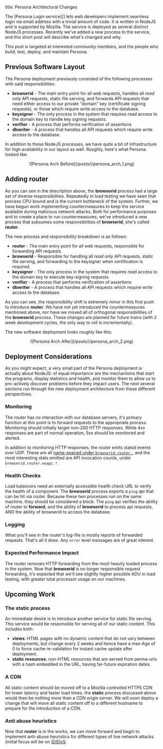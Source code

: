 title: Persona Architectural Changes

<abstract>
The [Persona Login service][] lets
web developers implement seamless login via email address with a
trivial amount of code.  It is written in NodeJS and is supported
by Mozilla.  The service is deployed as several distinct 
NodeJS processes.  Recently we've added a new process to the service,
and this short post will describe what's changed and why.

This post is targeted at interested community members, and the people
who build, test, deploy, and maintain Persona.

  [Persona Login service]: http://browserid.org
</abstract>

## Previous Software Layout

The Persona deployment previously consisted of the following processes
with said responsibilities:

  * **browserid** - The main entry point for all web requests, handles
    all *read only* API requests, static file serving, and
    forwards API requests that need either access
    to our private "domain" key (certificate signing requests), or those
    which require write access to the database.
  * **keysigner** - The only process in the system that requires read access
    to the domain key to handle key signing requests.
  * **verifier** - A process that performs verification of assertions
  * **dbwriter** - A process that handles all API requests which require
    write access to the database.

In addition to these NodeJS processes, we have quite a bit of infrastructure
for high availability in our layout as well.  Roughly, here's what
Persona looked like:

 <center>
 ![Persona Arch Before](/posts/i/persona_arch_1.png)
 </center>

## Adding **router**

As you can see in the description above, the **browserid** process had
a large set of diverse responsibilities.  Repeatedly in load testing
we have seen that process CPU bound and is the current bottleneck of
the system.  Further, we have begun work implementing countermeasures
to keep the service available during malicious network attacks.  Both
for performance purposes and to create a place to run countermeasures,
we've introduced a new process that subsumes some responsibilities of
**browserid**, she's called **router**.

The new process and responsibility breakdown is as follows:

  * **router** - The main entry point for all web requests, responsible
    for forwarding API requests.
  * **browserid** - Responsible for handling all
    *read only* API requests, static file serving, and forwarding
    to the keysigner when certification is required.
  * **keysigner** - The only process in the system that requires read access
    to the domain key to execute key-signing requests.
  * **verifier** - A process that performs verification of assertions
  * **dbwriter** - A process that handles all API requests which require
    write access to the database.

As you can see, the responsibility shift is extremely minor in this first
push to introduce **router**.  We have not yet introduced the
countermeasures mentioned above, nor have we moved all of orthogonal
responsibilities of the **browserid** process.  These changes are planned
for future trains (with 2 week development cycles, the only way to 
roll is incrementally).

The new software deployment looks roughly like this:

 <center>
 ![Persona Arch After](/posts/i/persona_arch_2.png)
 </center>

## Deployment Considerations

As you might expect, a very small part of the Persona deployment is 
actually about NodeJS: of equal importance are the mechanisms that start
the programs, display statistics and health, and monitor them to allow us
to pro-actively discover problems before they impact users.  The next several
sections run through the new deployment architecture from these different
perspectives.

### Monitoring

The router has no interaction with our database servers, it's primary
function at this point is to forward requests to the appropriate process.
Monitoring should initially target non-200 HTTP responses.  While 4xx responses
are part of normal operation, 5xx should be monitored and alerted.

In addition to monitoring HTTP responses, the router emits statsd events over
UDP.  These are all [name-spaced under `browserid.router.`](https://github.com/mozilla/browserid/blob/dev/bin/router#L74), and the most interesting stats emitted are API invocation counts, under `browserid.router.wsapi.*`.

### Health Checks

Load balancers need an externally accessible health check URL to verify the 
health of a component.  The **browserid** process exports a `ping` api that 
can be hit via router.  Because these two processes run on the same machine,
they should be considered a block.  The `ping` api verifies the ability of 
router to **forward**, and the ability of **browserid** to process api
requests, AND the ability of browserid to access the database.

### Logging

What you'll see in the router's log-file is mostly reports of forwarded 
requests.  That's all it does.  Any `error` level messages are of great
interest.

### Expected Performance Impact

The router removes HTTP forwarding from the most heavily loaded 
process in the system.  Now that **browserid** is no longer responsible
request forwarding, it's expected that we'll see slightly higher possible ADU
in load testing, with greater total processor usage on our machines.

## Upcoming Work

### The **static** process

An immediate desire is to introduce another service for static file
serving.  This service would be responsible for serving all of our 
static content.  This includes both:

  * **views**: HTML pages with no dynamic content that do not vary between
deployments, but change every 2 weeks and hence have a max-Age of 0 to force cache re-validation for instant cache update after deployment.
  * **static resources**: non-HTML resources that are served from perma-urls with a hash embedded in the URL, having far-future expiration dates.

### A CDN

All static content should be moved off to a Mozilla controlled HTTPS
CDN for lower latency and faster load times.  the **static** process
discussed above would then be nothing more than a CDN origin server.
We will soon deploy a change that will move all static content off to 
a different hostname to prepare for the introduction of a CDN.

### Anti abuse heuristics

Now that **router** is in the works, we can move forward and begin to
implement anti-abuse heuristics for different types of live network
attacks (initial focus will be on [(D)DoS][].

  [(D)DoS]: http://en.wikipedia.org/wiki/DoS

